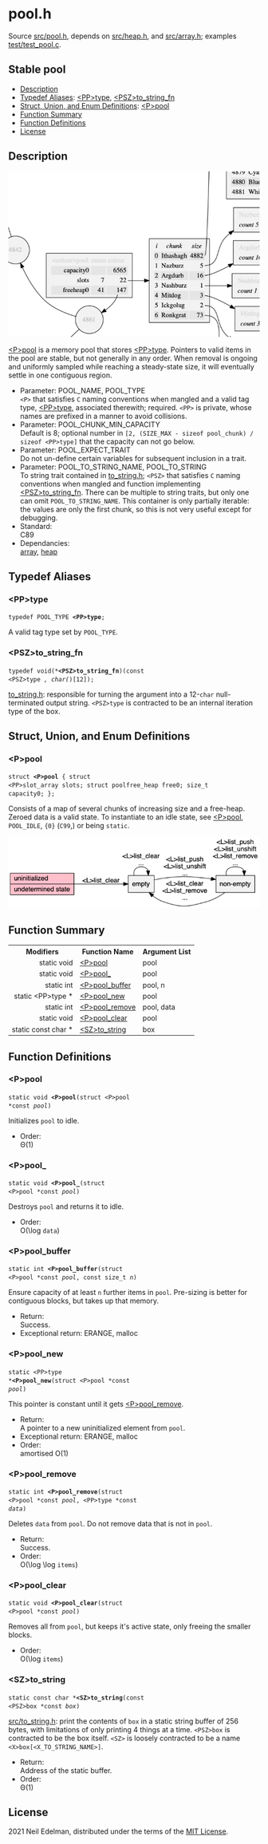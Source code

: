 # pool\.h #

Source [src/pool\.h](src/pool.h), depends on [src/heap\.h](src/heap.h), and [src/array\.h](src/array.h); examples [test/test\_pool\.c](test/test_pool.c)\.

## Stable pool ##

 * [Description](#user-content-preamble)
 * [Typedef Aliases](#user-content-typedef): [&lt;PP&gt;type](#user-content-typedef-7560d92f), [&lt;PSZ&gt;to_string_fn](#user-content-typedef-8b890812)
 * [Struct, Union, and Enum Definitions](#user-content-tag): [&lt;P&gt;pool](#user-content-tag-8aba39cb)
 * [Function Summary](#user-content-summary)
 * [Function Definitions](#user-content-fn)
 * [License](#user-content-license)

## <a id = "user-content-preamble" name = "user-content-preamble">Description</a> ##

![Example of Pool](web/pool.png)

[&lt;P&gt;pool](#user-content-tag-8aba39cb) is a memory pool that stores [&lt;PP&gt;type](#user-content-typedef-7560d92f)\. Pointers to valid items in the pool are stable, but not generally in any order\. When removal is ongoing and uniformly sampled while reaching a steady\-state size, it will eventually settle in one contiguous region\.



 * Parameter: POOL\_NAME, POOL\_TYPE  
   `<P>` that satisfies `C` naming conventions when mangled and a valid tag type, [&lt;PP&gt;type](#user-content-typedef-7560d92f), associated therewith; required\. `<PP>` is private, whose names are prefixed in a manner to avoid collisions\.
 * Parameter: POOL\_CHUNK\_MIN\_CAPACITY  
   Default is 8; optional number in `[2, (SIZE_MAX - sizeof pool_chunk) / sizeof <PP>type]` that the capacity can not go below\.
 * Parameter: POOL\_EXPECT\_TRAIT  
   Do not un\-define certain variables for subsequent inclusion in a trait\.
 * Parameter: POOL\_TO\_STRING\_NAME, POOL\_TO\_STRING  
   To string trait contained in [to\_string\.h](to_string.h); `<PSZ>` that satisfies `C` naming conventions when mangled and function implementing [&lt;PSZ&gt;to_string_fn](#user-content-typedef-8b890812)\. There can be multiple to string traits, but only one can omit `POOL_TO_STRING_NAME`\. This container is only partially iterable: the values are only the first chunk, so this is not very useful except for debugging\.
 * Standard:  
   C89
 * Dependancies:  
   [array](https://github.com/neil-edelman/array), [heap](https://github.com/neil-edelman/heap)


## <a id = "user-content-typedef" name = "user-content-typedef">Typedef Aliases</a> ##

### <a id = "user-content-typedef-7560d92f" name = "user-content-typedef-7560d92f">&lt;PP&gt;type</a> ###

<code>typedef POOL_TYPE <strong>&lt;PP&gt;type</strong>;</code>

A valid tag type set by `POOL_TYPE`\.



### <a id = "user-content-typedef-8b890812" name = "user-content-typedef-8b890812">&lt;PSZ&gt;to_string_fn</a> ###

<code>typedef void(*<strong>&lt;PSZ&gt;to_string_fn</strong>)(const &lt;PSZ&gt;type *, char(*)[12]);</code>

[to\_string\.h](to_string.h): responsible for turning the argument into a 12\-`char` null\-terminated output string\. `<PSZ>type` is contracted to be an internal iteration type of the box\.



## <a id = "user-content-tag" name = "user-content-tag">Struct, Union, and Enum Definitions</a> ##

### <a id = "user-content-tag-8aba39cb" name = "user-content-tag-8aba39cb">&lt;P&gt;pool</a> ###

<code>struct <strong>&lt;P&gt;pool</strong> { struct &lt;PP&gt;slot_array slots; struct poolfree_heap free0; size_t capacity0; };</code>

Consists of a map of several chunks of increasing size and a free\-heap\. Zeroed data is a valid state\. To instantiate to an idle state, see [&lt;P&gt;pool](#user-content-fn-8aba39cb), `POOL_IDLE`, `{0}` \(`C99`,\) or being `static`\.

![States.](web/states.png)



## <a id = "user-content-summary" name = "user-content-summary">Function Summary</a> ##

<table>

<tr><th>Modifiers</th><th>Function Name</th><th>Argument List</th></tr>

<tr><td align = right>static void</td><td><a href = "#user-content-fn-8aba39cb">&lt;P&gt;pool</a></td><td>pool</td></tr>

<tr><td align = right>static void</td><td><a href = "#user-content-fn-f728a3fc">&lt;P&gt;pool_</a></td><td>pool</td></tr>

<tr><td align = right>static int</td><td><a href = "#user-content-fn-3579e316">&lt;P&gt;pool_buffer</a></td><td>pool, n</td></tr>

<tr><td align = right>static &lt;PP&gt;type *</td><td><a href = "#user-content-fn-e71c341a">&lt;P&gt;pool_new</a></td><td>pool</td></tr>

<tr><td align = right>static int</td><td><a href = "#user-content-fn-95972ccc">&lt;P&gt;pool_remove</a></td><td>pool, data</td></tr>

<tr><td align = right>static void</td><td><a href = "#user-content-fn-96f5dc51">&lt;P&gt;pool_clear</a></td><td>pool</td></tr>

<tr><td align = right>static const char *</td><td><a href = "#user-content-fn-b11709d3">&lt;SZ&gt;to_string</a></td><td>box</td></tr>

</table>



## <a id = "user-content-fn" name = "user-content-fn">Function Definitions</a> ##

### <a id = "user-content-fn-8aba39cb" name = "user-content-fn-8aba39cb">&lt;P&gt;pool</a> ###

<code>static void <strong>&lt;P&gt;pool</strong>(struct &lt;P&gt;pool *const <em>pool</em>)</code>

Initializes `pool` to idle\.

 * Order:  
   &#920;\(1\)




### <a id = "user-content-fn-f728a3fc" name = "user-content-fn-f728a3fc">&lt;P&gt;pool_</a> ###

<code>static void <strong>&lt;P&gt;pool_</strong>(struct &lt;P&gt;pool *const <em>pool</em>)</code>

Destroys `pool` and returns it to idle\.

 * Order:  
   &#927;\(\\log `data`\)




### <a id = "user-content-fn-3579e316" name = "user-content-fn-3579e316">&lt;P&gt;pool_buffer</a> ###

<code>static int <strong>&lt;P&gt;pool_buffer</strong>(struct &lt;P&gt;pool *const <em>pool</em>, const size_t <em>n</em>)</code>

Ensure capacity of at least `n` further items in `pool`\. Pre\-sizing is better for contiguous blocks, but takes up that memory\.

 * Return:  
   Success\.
 * Exceptional return: ERANGE, malloc  




### <a id = "user-content-fn-e71c341a" name = "user-content-fn-e71c341a">&lt;P&gt;pool_new</a> ###

<code>static &lt;PP&gt;type *<strong>&lt;P&gt;pool_new</strong>(struct &lt;P&gt;pool *const <em>pool</em>)</code>

This pointer is constant until it gets [&lt;P&gt;pool_remove](#user-content-fn-95972ccc)\.

 * Return:  
   A pointer to a new uninitialized element from `pool`\.
 * Exceptional return: ERANGE, malloc  
 * Order:  
   amortised O\(1\)




### <a id = "user-content-fn-95972ccc" name = "user-content-fn-95972ccc">&lt;P&gt;pool_remove</a> ###

<code>static int <strong>&lt;P&gt;pool_remove</strong>(struct &lt;P&gt;pool *const <em>pool</em>, &lt;PP&gt;type *const <em>data</em>)</code>

Deletes `data` from `pool`\. Do not remove data that is not in `pool`\.

 * Return:  
   Success\.
 * Order:  
   &#927;\(\\log \\log `items`\)




### <a id = "user-content-fn-96f5dc51" name = "user-content-fn-96f5dc51">&lt;P&gt;pool_clear</a> ###

<code>static void <strong>&lt;P&gt;pool_clear</strong>(struct &lt;P&gt;pool *const <em>pool</em>)</code>

Removes all from `pool`, but keeps it's active state, only freeing the smaller blocks\.

 * Order:  
   &#927;\(\\log `items`\)




### <a id = "user-content-fn-b11709d3" name = "user-content-fn-b11709d3">&lt;SZ&gt;to_string</a> ###

<code>static const char *<strong>&lt;SZ&gt;to_string</strong>(const &lt;PSZ&gt;box *const <em>box</em>)</code>

[src/to\_string\.h](src/to_string.h): print the contents of `box` in a static string buffer of 256 bytes, with limitations of only printing 4 things at a time\. `<PSZ>box` is contracted to be the box itself\. `<SZ>` is loosely contracted to be a name `<X>box[<X_TO_STRING_NAME>]`\.

 * Return:  
   Address of the static buffer\.
 * Order:  
   &#920;\(1\)






## <a id = "user-content-license" name = "user-content-license">License</a> ##

2021 Neil Edelman, distributed under the terms of the [MIT License](https://opensource.org/licenses/MIT)\.



